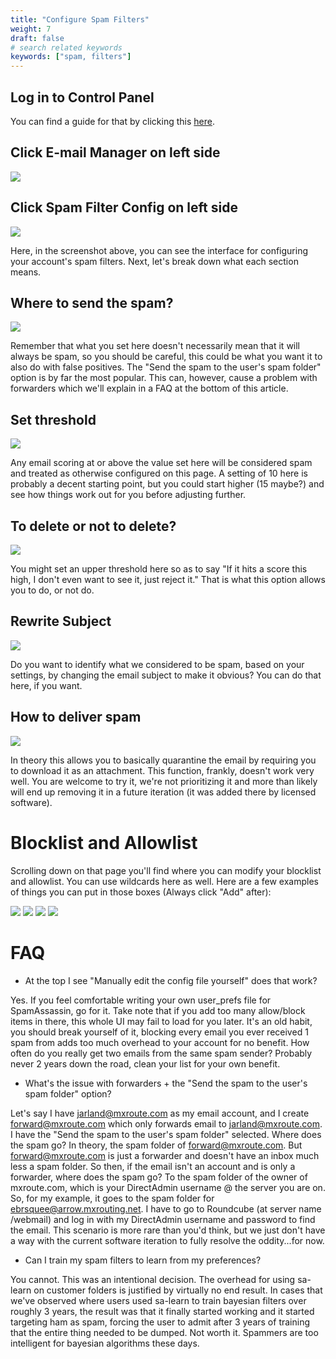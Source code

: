 ```yaml
---
title: "Configure Spam Filters"
weight: 7
draft: false
# search related keywords
keywords: ["spam, filters"]
---
```


## Log in to Control Panel
You can find a guide for that by clicking this [here](https://mxroutedocs.com/directadmin/login/).

## Click E-mail Manager on left side
![](https://mxrouteprod.b-cdn.net/tutorialimages/SpamFilters/afterlogin.png)

## Click Spam Filter Config on left side
![](https://mxrouteprod.b-cdn.net/tutorialimages/SpamFilters/filterconfig.png)

Here, in the screenshot above, you can see the interface for configuring your account's spam filters. Next, let's break down what each section means.

## Where to send the spam?
![](https://mxrouteprod.b-cdn.net/tutorialimages/SpamFilters/wheretosendspam.png)

Remember that what you set here doesn't necessarily mean that it will always be spam, so you should be careful, this could be what you want it to also do with false positives. The "Send the spam to the user's spam folder" option is by far the most popular. This can, however, cause a problem with forwarders which we'll explain in a FAQ at the bottom of this article.

## Set threshold
![](https://mxrouteprod.b-cdn.net/tutorialimages/SpamFilters/threshold.png)

Any email scoring at or above the value set here will be considered spam and treated as otherwise configured on this page. A setting of 10 here is probably a decent starting point, but you could start higher (15 maybe?) and see how things work out for you before adjusting further.

## To delete or not to delete?
![](https://mxrouteprod.b-cdn.net/tutorialimages/SpamFilters/blockornot.png)

You might set an upper threshold here so as to say "If it hits a score this high, I don't even want to see it, just reject it." That is what this option allows you to do, or not do.

## Rewrite Subject
![](https://mxrouteprod.b-cdn.net/tutorialimages/SpamFilters/rewritesubject.png)

Do you want to identify what we considered to be spam, based on your settings, by changing the email subject to make it obvious? You can do that here, if you want.

## How to deliver spam
![](https://mxrouteprod.b-cdn.net/tutorialimages/SpamFilters/howtodeliverspam.png)

In theory this allows you to basically quarantine the email by requiring you to download it as an attachment. This function, frankly, doesn't work very well. You are welcome to try it, we're not prioritizing it and more than likely will end up removing it in a future iteration (it was added there by licensed software).

# Blocklist and Allowlist

Scrolling down on that page you'll find where you can modify your blocklist and allowlist. You can use wildcards here as well. Here are a few examples of things you can put in those boxes (Always click "Add" after):

![](https://mxrouteprod.b-cdn.net/tutorialimages/SpamFilters/allowasteriskatdomain.png)
![](https://mxrouteprod.b-cdn.net/tutorialimages/SpamFilters/allowsenderatdomain.png)
![](https://mxrouteprod.b-cdn.net/tutorialimages/SpamFilters/blocksenderatdomain.png)
![](https://mxrouteprod.b-cdn.net/tutorialimages/SpamFilters/blocktld.png)

# FAQ

- At the top I see "Manually edit the config file yourself" does that work?

Yes. If you feel comfortable writing your own user_prefs file for SpamAssassin, go for it. Take note that if you add too many allow/block items in there, this whole UI may fail to load for you later. It's an old habit, you should break yourself of it, blocking every email you ever received 1 spam from adds too much overhead to your account for no benefit. How often do you really get two emails from the same spam sender? Probably never 2 years down the road, clean your list for your own benefit.

- What's the issue with forwarders + the "Send the spam to the user's spam folder" option?

Let's say I have jarland@mxroute.com as my email account, and I create forward@mxroute.com which only forwards email to jarland@mxroute.com. I have the "Send the spam to the user's spam folder" selected. Where does the spam go? In theory, the spam folder of forward@mxroute.com. But forward@mxroute.com is just a forwarder and doesn't have an inbox much less a spam folder. So then, if the email isn't an account and is only a forwarder, where does the spam go? To the spam folder of the owner of mxroute.com, which is your DirectAdmin username @ the server you are on. So, for my example, it goes to the spam folder for ebrsquee@arrow.mxrouting.net. I have to go to Roundcube (at server name /webmail) and log in with my DirectAdmin username and password to find the email. This scenario is more rare than you'd think, but we just don't have a way with the current software iteration to fully resolve the oddity...for now.

- Can I train my spam filters to learn from my preferences?

You cannot. This was an intentional decision. The overhead for using sa-learn on customer folders is justified by virtually no end result. In cases that we've observed where users used sa-learn to train bayesian filters over roughly 3 years, the result was that it finally started working and it started targeting ham as spam, forcing the user to admit after 3 years of training that the entire thing needed to be dumped. Not worth it. Spammers are too intelligent for bayesian algorithms these days.